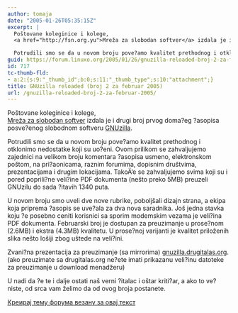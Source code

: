 ```yaml
---
author: tomaja
date: "2005-01-26T05:35:15Z"
excerpt: |
  Poštovane koleginice i kolege,
  <a href="http://fsn.org.yu">Mreža za slobodan softver</a> izdala je i drugi broj prvog doma?eg ?asopisa posve?enog slobodnom softveru <a href="http://www.fsn.org.yu/modules.php?name=Content&amp;pa=showpage&amp;pid=12">GNUzilla</a>.

  Potrudili smo se da u novom broju pove?amo kvalitet prethodnog i otklonimo nedostatke koji su uo?eni. Ovom prilikom se zahvaljujemo zajednici na velikom broju komentara ?asopisa usmeno, elektronskom poštom, na pri?aonicama, raznim forumima, dopisnim društvima, prezentacijama i drugim lokacijama.
guid: https://forum.linuxo.org/2005/01/26/gnuzilla-reloaded-broj-2-za-februar-2005/
id: 717
tc-thumb-fld:
- a:2:{s:9:"_thumb_id";b:0;s:11:"_thumb_type";s:10:"attachment";}
title: GNUzilla reloaded (broj 2 za februar 2005)
url: /gnuzilla-reloaded-broj-2-za-februar-2005/
---
```

Poštovane koleginice i kolege,  
[Mreža za slobodan softver](http://fsn.org.yu) izdala je i drugi broj prvog doma?eg ?asopisa posve?enog slobodnom softveru [GNUzilla](http://www.fsn.org.yu/modules.php?name=Content&pa=showpage&pid=12).

Potrudili smo se da u novom broju pove?amo kvalitet prethodnog i otklonimo nedostatke koji su uo?eni. Ovom prilikom se zahvaljujemo zajednici na velikom broju komentara ?asopisa usmeno, elektronskom poštom, na pri?aonicama, raznim forumima, dopisnim društvima, prezentacijama i drugim lokacijama. <!--break-->TakoÄ‘e se zahvaljujemo svima koji su i pored poprili?ne veli?ine PDF dokumenta (nešto preko 5MB) preuzeli GNUzilu do sada ?itavih 1340 puta.

U novom broju smo uveli dve nove rubrike, poboljšali dizajn strana, a ekipa koja priprema ?asopis se uve?ala za dva nova saradnika. Još jedna stavka koju ?e posebno ceniti korisnici sa sporim modemskim vezama je veli?ina PDF dokumenta. Februarski broj je dostupan za preuzimanje u prose?nom (2.6MB) i ekstra (4.3MB) kvalitetu. U prose?noj varijanti je kvalitet priloženih slika nešto lošiji zbog uštede na veli?ini.

Zvani?na prezentacija za preuzimanje (sa mirrorima) [gnuzilla.drugitalas.org](http://gnuzilla.drugitalas.org). (ako preuzimate sa drugitalas.org ne?ete imati prikazanu veli?inu datoteke za preuzimanje u download menadžeru)

U nadi da ?e te i dalje ostati naš verni ?italac i oštar kriti?ar, a ako to ve? niste, od srca vam želimo da od ovog broja postanete.

[Креирај тему форума везану за овај текст](https://linuxo.org/nova-tema-na-forumu/?se_pid=717)